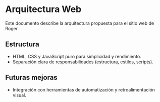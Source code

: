 # Arquitectura Web

Este documento describe la arquitectura propuesta para el sitio web de Roger.

## Estructura
- HTML, CSS y JavaScript puro para simplicidad y rendimiento.
- Separación clara de responsabilidades (estructura, estilos, scripts).

## Futuras mejoras
- Integración con herramientas de automatización y retroalimentación visual.
